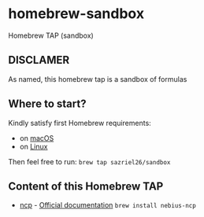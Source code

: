# homebrew-sandbox
Homebrew TAP (sandbox)

## DISCLAMER

As named, this homebrew tap is a sandbox of formulas

## Where to start?

Kindly satisfy first Homebrew requirements:
* on [macOS](https://docs.brew.sh/Installation#macos-requirements)
* on [Linux](https://docs.brew.sh/Homebrew-on-Linux#requirements)

Then feel free to run:
`brew tap sazriel26/sandbox`

## Content of this Homebrew TAP

* [ncp](Formula/nebius-ncp.rb) - [Official documentation](https://nebius.ai/docs/cli)
`brew install nebius-ncp`

